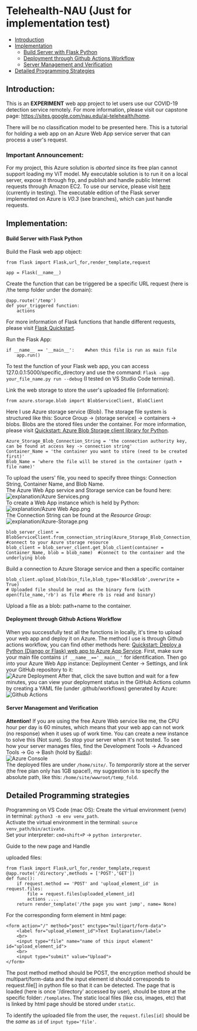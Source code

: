 # Telehealth-NAU (Just for implementation test)
* [Introduction](https://github.com/TyBruceChen/Telehealth-NAU/tree/main#introduction)
* [Implementation](https://github.com/TyBruceChen/Telehealth-NAU/tree/main#implementaion)
  * [Build Server with Flask Python](https://github.com/TyBruceChen/Telehealth-NAU/tree/main#build-server-with-flask-python)
  * [Deployment through Github Actions Workflow](https://github.com/TyBruceChen/Telehealth-NAU/tree/main#deployment-through-github-actions-workflow)
  * [Server Management and Verification](https://github.com/TyBruceChen/Telehealth-NAU/tree/main#server-management-and-verification)
* [Detailed Programming Strategies](https://github.com/TyBruceChen/Telehealth-NAU/tree/main#detailed-programming-strategies)
## Introduction:
This is an **EXPERIMENT** web app project to let users use our COVID-19 detection service remotely. For more information, please visit our capstone page: https://sites.google.com/nau.edu/ai-telehealth/home.

There will be no classification model to be presented here. This is a tutorial for holding a web app on an Azure Web App service server that can process a user's request.

### Important Announcement: ###
For my project, this Azure solution is *aborted* since its free plan cannot support loading my ViT model. My executable solution is to run it on a local server, expose it through frp, and publish and handle public Internet requests through Amazon EC2. To use our service, please visit [here](http://ec2-3-144-74-6.us-east-2.compute.amazonaws.com:8000/) (currently in testing). The executable edition of the Flask server implemented on Azure is *V0.3* (see branches), which can just handle requests.

## Implementation:
#### Build Server with Flask Python
Build the Flask web app object:
```
from flask import Flask,url_for,render_template,request

app = Flask(__name__)
```

Create the function that can be triggered be a specific URL request (here is /the temp folder under the domain):
```
@app.route('/temp')
def your_triggered function:
    actions
```
For more information of Flask functions that handle different requests, please visit [Flask Quickstart](https://flask.palletsprojects.com/en/3.0.x/quickstart/#a-minimal-application).

Run the Flask App:
```
if __name__ == '__main__':    #when this file is run as main file
    app.run()
```
To test the function of your Flask web app, you can access 127.0.0.1:5000/specific_directory and use the command: `Flask -app your_file_name.py run --debug` (I tested on VS Studio Code terminal).

Link the web storage to store the user's uploaded file (information):
```
from azure.storage.blob import BlobServiceClient, BlobClient
```
Here I use Azure storage service (Blob). The storage file system is structured like this: Source Group -> (storage service) -> containers -> blobs. Blobs are the stored files under the container. For more information, please visit [Quickstart: Azure Blob Storage client library for Python](https://learn.microsoft.com/en-us/azure/storage/blobs/storage-quickstart-blobs-python?tabs=connection-string%2Croles-azure-portal%2Csign-in-azure-cli#authenticate-to-azure-and-authorize-access-to-blob-data).
```
Azure_Storage_Blob_Connection_String = 'the connection authority key, can be found at access key -> connection string'
Container_Name = 'the container you want to store (need to be created first)'
Blob_Name = 'where the file will be stored in the container (path + file name)'
```
To upload the users' file, you need to specify three things: Connection String, Container Name, and Blob Name.
<br>The Azure Web App service and Storage service can be found here: <br>
![explanation/Azure Services.png](https://github.com/TyBruceChen/Telehealth-NAU/blob/main/explanation/Azure%20Services.png)
<br>To create a Web App instance which is held by Python: <br>
![explanation/Azure Web App.png](https://github.com/TyBruceChen/Telehealth-NAU/blob/main/explanation/Azure%20Web%20App.png)
<br>The Connection String can be found at the *Resource Group*: <br>
![explanation/Azure-Storage.png](https://github.com/TyBruceChen/Telehealth-NAU/blob/main/explanation/Azure%20Storage.png)
```
blob_server_client = BlobServiceClient.from_connection_string(Azure_Storage_Blob_Connection_String) #connect to your Azure storage resource
blob_client = blob_server_client.get_blob_client(container = Container_Name, blob = blob_name)  #connect to the container and the underlying blob
```
Build a connection to Azure Storage service and then a specific container
```
blob_client.upload_blob(bin_file,blob_type='BlockBlob',overwrite = True)
# Uploaded file should be read as the binary form (with open(file_name,'rb') as file #here rb is read and binary) 
```
Upload a file as a blob: path+name to the container.

#### Deployment through Github Actions Workflow
When you successfully test all the functions in locally, it's time to upload your web app and deploy it on Azure. The method I use is through Github actions workflow, you can find other methods here:  [Quickstart: Deploy a Python (Django or Flask) web app to Azure App Service](https://learn.microsoft.com/en-us/azure/app-service/quickstart-python?tabs=flask%2Cwindows%2Cazure-cli%2Czip-deploy%2Cdeploy-instructions-azportal%2Cterminal-bash%2Cdeploy-instructions-zip-azcli).
First, make sure your main file contains `if __name__=='__main__'` for identification. Then go into your Azure Web App instance: Deployment Center -> Settings, and link your GitHub repository to it: <br>
![Azure Deployment](https://github.com/TyBruceChen/Telehealth-NAU/blob/main/explanation/Azure%20Web%20App%20Deployment.png)
After that, click the save button and wait for a few minutes, you can view your deployment status in the GitHub Actions column by creating a YAML file (under .github/workflows) generated by Azure: <br>
![Github Actions](https://github.com/TyBruceChen/Telehealth-NAU/blob/main/explanation/Github%20Actions.png)

#### Server Management and Verification
**Attention!** If you are using the free Azure Web service like me, the CPU hour per day is 60 minutes, which means that your web app can not work (no response) when it uses up of work time. You can create a new instance to solve this (Not sure). So stop your server when it's not tested. 
To see how your server manages files, find the Development Tools -> Advanced Tools -> Go -> Bash (hold by [Kudu](https://github.com/projectkudu/kudu/wiki)): <br>
![Azure Console](https://github.com/TyBruceChen/Telehealth-NAU/blob/main/explanation/Azure%20Web%20Server%20Console.png) <br>
The deployed files are under ```/home/site/```. To *temporarily* store at the server (the free plan only has 1GB space!), my suggestion is to specify the absolute path, like this: ```/home/site/wwwroot/temp_fold```.

## Detailed Programming strategies
Programming on VS Code (mac OS):
Create the virtual environment (venv) in terminal: ```python3 -m env venv_path```. <br>
Activate the virtual environment in the terminal: ```source venv_path/bin/activate```. <br>
Set your interpreter: ```cmd+shift+P``` -> ```python interpreter```. <br>

Guide to the new page and Handle <form> uploaded files:
```
from flask import Flask,url_for,render_template,request
@app.route('/directory',methods = ['POST','GET'])
def func():
    if request.method == 'POST' and 'upload_element_id' in request.files:
        file = request.files[uploaded_element_id]
        actions ....
    return render_template('/the page you want jump', name= None)
```
For the corresponding form element in html page:
```
<form action="/" method="post" enctype="multipart/form-data">
    <label for="upload_element_id">Text Explanation</label>
    <br>    
    <input type="file" name="name of this input element" id="upload_element_id">
    <br>
    <input type="submit" value="Upload">
</form> 
```
The post method method should be POST, the encryption method should be multipart/form-data and the input element id should corresponds to request.file[] in python file so that it can be detected.
The page that is loaded (here is once '/directory' accessed by user), should be store at the specific folder: ```/templates```. The static local files (like css, images, etc) that is linked by html page should be stored under ```static```.

To identify the uploaded file from the user, the ```request.files[id]``` should be the *same* as ```id``` of ```input type='file'```.
